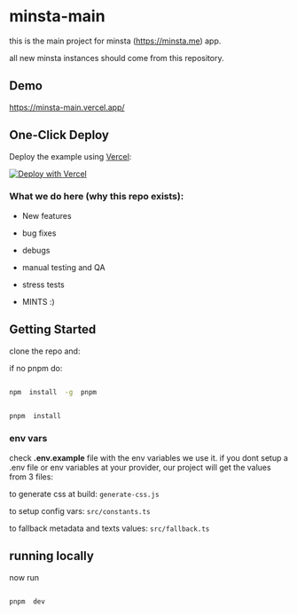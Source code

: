 
# minsta-main

this is the main project for minsta (https://minsta.me) app.

all new minsta instances should come from this repository.

## Demo
https://minsta-main.vercel.app/

## One-Click Deploy

Deploy the example using [Vercel](https://vercel.com?utm_source=github&utm_medium=readme):

[![Deploy with Vercel](https://vercel.com/button)](https://vercel.com/new/clone?repository-url=https%3A%2F%2Fgithub.com%2FMintbase%2Fminsta-main)


### What we do here (why this repo exists):

- New features

- bug fixes

- debugs

- manual testing and QA

- stress tests

- MINTS :)


## Getting Started

  

clone the repo and:

if no pnpm do:

```bash

npm  install  -g  pnpm

```

```bash

pnpm  install

```

 
### env vars

check **.env.example** file with the env variables we use it.
if you dont setup a .env file or env variables at your provider, our project will get the values from 3 files:

to generate css at build:
```generate-css.js``` 

to setup config vars:
```src/constants.ts```

to fallback metadata and texts values:
```src/fallback.ts```


## running locally

now run

```bash

pnpm  dev

```